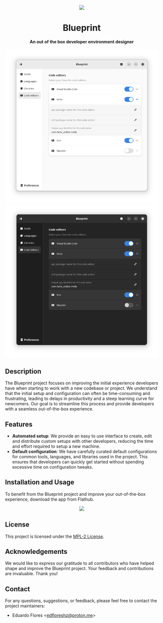 <div align="center">
  <img src="https://raw.githubusercontent.com/edfloreshz/blueprint/main/data/icons/dev.edfloreshz.Blueprint.svg">
  <h1>Blueprint</h1>
  <h4>An out of the box developer environment designer</h4>
</div>

![Screenshot](./data/resources/screenshots/light.png#gh-light-mode-only)
  ![Screenshot](./data/resources/screenshots/dark.png#gh-dark-mode-only)

## Description

The Blueprint project focuses on improving the initial experience developers have when starting to work with a new codebase or project. We understand that the initial setup and configuration can often be time-consuming and frustrating, leading to delays in productivity and a steep learning curve for newcomers. Our goal is to streamline this process and provide developers with a seamless out-of-the-box experience.

## Features

- **Automated setup**: We provide an easy to use interface to create, edit and distribute custom setups with other developers, reducing the time and effort required to setup a new machine.
- **Default configuration**: We have carefully curated default configurations for common tools, languages, and libraries used in the project. This ensures that developers can quickly get started without spending excessive time on configuration tweaks.

## Installation and Usage

To benefit from the Blueprint project and improve your out-of-the-box experience, download the app from Flathub.
<div align="center">
    <a href="https://flathub.org/apps/details/dev.edfloreshz.Blueprint"><img src="https://flathub.org/assets/badges/flathub-badge-en.png" width="150"/></a>
</div>

## License

This project is licensed under the [MPL-2 License](LICENSE).

## Acknowledgements

We would like to express our gratitude to all contributors who have helped shape and improve the Blueprint project. Your feedback and contributions are invaluable. Thank you!

## Contact

For any questions, suggestions, or feedback, please feel free to contact the project maintainers:

- Eduardo Flores <[edfloreshz@proton.me](mailto:edfloreshz@proton.me)>
